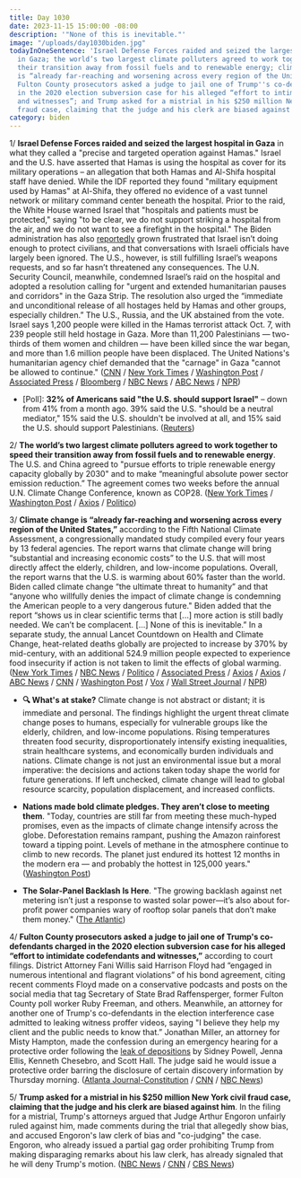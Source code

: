 ```yaml
---
title: Day 1030
date: 2023-11-15 15:00:00 -08:00
description: '"None of this is inevitable."'
image: "/uploads/day1030biden.jpg"
todayInOneSentence: 'Israel Defense Forces raided and seized the largest hospital
  in Gaza; the world’s two largest climate polluters agreed to work together to speed
  their transition away from fossil fuels and to renewable energy; climate change
  is “already far-reaching and worsening across every region of the United States”;
  Fulton County prosecutors asked a judge to jail one of Trump''s co-defendants charged
  in the 2020 election subversion case for his alleged “effort to intimidate codefendants
  and witnesses”; and Trump asked for a mistrial in his $250 million New York civil
  fraud case, claiming that the judge and his clerk are biased against him. '
category: biden
---
```


1/ **Israel Defense Forces raided and seized the largest hospital in Gaza** in what they called a "precise and targeted operation against Hamas." Israel and the U.S. have asserted that Hamas is using the hospital as cover for its military operations – an allegation that both Hamas and Al-Shifa hospital staff have denied. While the IDF reported they found "military equipment used by Hamas" at Al-Shifa, they offered no evidence of a vast tunnel network or military command center beneath the hospital. Prior to the raid, the White House warned Israel that "hospitals and patients must be protected," saying "to be clear, we do not support striking a hospital from the air, and we do not want to see a firefight in the hospital." The Biden administration has also [reportedly](https://www.bloomberg.com/news/articles/2023-11-15/us-frustration-with-israel-grows-as-gaza-civilian-deaths-mount?sref=MIBMEEoj) grown frustrated that Israel isn’t doing enough to protect civilians, and that conversations with Israeli officials have largely been ignored. The U.S., however, is still fulfilling Israel’s weapons requests, and so far hasn’t threatened any consequences. The U.N. Security Council, meanwhile, condemned Israel’s raid on the hospital and adopted a resolution calling for "urgent and extended humanitarian pauses and corridors" in the Gaza Strip. The resolution also urged the “immediate and unconditional release of all hostages held by Hamas and other groups, especially children.” The U.S., Russia, and the UK abstained from the vote. Israel says 1,200 people were killed in the Hamas terrorist attack Oct. 7, with 239 people still held hostage in Gaza. More than 11,200 Palestinians — two-thirds of them women and children — have been killed since the war began, and more than 1.6 million people have been displaced. The United Nations's humanitarian agency chief demanded that the "carnage" in Gaza "cannot be allowed to continue." ([CNN](https://www.cnn.com/middleeast/live-news/israel-hamas-war-gaza-news-11-15-23/index.html) / [New York Times](https://www.nytimes.com/live/2023/11/15/world/israel-hamas-war-gaza-news) / [Washington Post](https://www.washingtonpost.com/world/2023/11/14/israel-war-hamas-gaza-al-shifa-news/) / [Associated Press](https://apnews.com/article/israel-hamas-war-live-updates-11-15-2023-0963b86b73fb248951571a4114ea4f39) / [Bloomberg](https://www.bloomberg.com/news/articles/2023-11-15/israel-latest-troops-enter-gaza-hospital-us-frustration-builds?srnd=premium&sref=MIBMEEoj) / [NBC News](https://www.nbcnews.com/news/world/live-blog/israel-hamas-war-live-updates-rcna125258) / [ABC News](https://abcnews.go.com/International/live-updates?id=104837945) / [NPR](https://www.npr.org/2023/11/15/1213145028/israel-hamas-gaza-hospital))

* \[Poll\]: **32% of Americans said "the U.S. should support Israel"** – down from 41% from a month ago. 39% said the U.S. "should be a neutral mediator," 15% said the U.S. shouldn't be involved at all, and 15% said the U.S. should support Palestinians. ([Reuters](https://www.reuters.com/world/us-public-support-israel-drops-majority-backs-ceasefire-reutersipsos-2023-11-15/))

2/ **The world’s two largest climate polluters agreed to work together to speed their transition away from fossil fuels and to renewable energy**. The U.S. and China agreed to "pursue efforts to triple renewable energy capacity globally by 2030" and to make “meaningful absolute power sector emission reduction.” The agreement comes two weeks before the annual U.N. Climate Change Conference, known as COP28. ([New York Times](https://www.nytimes.com/2023/11/14/climate/us-china-climate-agreement.html) / [Washington Post](https://www.washingtonpost.com/climate-environment/2023/11/15/china-united-states-climate-change-talks/) / [Axios](https://www.axios.com/2023/11/15/us-china-climate-deal) / [Politico](https://www.politico.com/news/2023/11/15/us-china-climate-united-nations-00127281))

3/ **Climate change is “already far-reaching and worsening across every region of the United States,”** according to the Fifth National Climate Assessment, a congressionally mandated study compiled every four years by 13 federal agencies. The report warns that climate change will bring “substantial and increasing economic costs” to the U.S. that will most directly affect the elderly, children, and low-income populations. Overall, the report warns that the U.S. is warming about 60% faster than the world. Biden called climate change “the ultimate threat to humanity” and that “anyone who willfully denies the impact of climate change is condemning the American people to a very dangerous future." Biden added that the report “shows us in clear scientific terms that \[...\] more action is still badly needed. We can’t be complacent. \[...\] None of this is inevitable.” In a separate study, the annual Lancet Countdown on Health and Climate Change, heat-related deaths globally are projected to increase by 370% by mid-century, with an additional 524.9 million people expected to experience food insecurity if action is not taken to limit the effects of global warming. ([New York Times](https://www.nytimes.com/2023/11/14/climate/biden-national-climate-assessment.html) / [NBC News](https://www.nbcnews.com/science/environment/global-heat-deaths-quadruple-action-not-taken-climate-change-study-fin-rcna125187) / [Politico](https://www.politico.com/news/2023/11/14/government-report-climate-change-costs-rise-00126958) / [Associated Press](https://apnews.com/article/climate-change-future-warming-disasters-america-a419265bb733adcb7c62b4111028aa0c) / [Axios](https://www.axios.com/2023/11/14/climate-change-heat-related-deaths-surge-lancet-report) / [Axios](https://www.axios.com/2023/11/14/major-new-climate-report-us-hit-hard-climate-change) / [ABC News](https://abcnews.go.com/International/effects-climate-change-worsening-part-us-report/story?id=104830681) / [CNN](https://www.cnn.com/2023/11/14/us/national-climate-assessment-extreme-weather-costs/index.html) / [Washington Post](https://www.washingtonpost.com/climate-environment/2023/11/14/national-climate-assessment-impacts-warming/) / [Vox](https://www.vox.com/climate/23959402/national-climate-assessment-nca-report-biden-trump) / [Wall Street Journal](https://www.wsj.com/science/environment/climate-change-us-economy-c9fbda96?mod=hp_lead_pos9) / [NPR](https://www.npr.org/2023/11/14/1206506962/climate-change-affects-your-life-in-3-big-ways-a-new-report-warns))

* **🔍 What's at stake?** Climate change is not abstract or distant; it is immediate and personal. The findings highlight the urgent threat climate change poses to humans, especially for vulnerable groups like the elderly, children, and low-income populations. Rising temperatures threaten food security, disproportionately intensify existing inequalities, strain healthcare systems, and economically burden individuals and nations. Climate change is not just an environmental issue but a moral imperative: the decisions and actions taken today shape the world for future generations. If left unchecked, climate change will lead to global resource scarcity, population displacement, and increased conflicts.

* **Nations made bold climate pledges. They aren’t close to meeting them**. "Today, countries are still far from meeting these much-hyped promises, even as the impacts of climate change intensify across the globe. Deforestation remains rampant, pushing the Amazon rainforest toward a tipping point. Levels of methane in the atmosphere continue to climb to new records. The planet just endured its hottest 12 months in the modern era — and probably the hottest in 125,000 years." ([Washington Post](https://www.washingtonpost.com/climate-environment/2023/11/15/un-climate-cop26-pledges/))

* **The Solar-Panel Backlash Is Here**. "The growing backlash against net metering isn’t just a response to wasted solar power—it’s also about for-profit power companies wary of rooftop solar panels that don’t make them money." ([The Atlantic](https://www.theatlantic.com/science/archive/2023/10/solar-power-duck-curve-waste/675842/))

4/ **Fulton County prosecutors asked a judge to jail one of Trump's co-defendants charged in the 2020 election subversion case for his alleged “effort to intimidate codefendants and witnesses,”** according to court filings. District Attorney Fani Willis said Harrison Floyd had “engaged in numerous intentional and flagrant violations” of his bond agreement, citing recent comments Floyd made on a conservative podcasts and posts on the social media that tag Secretary of State Brad Raffensperger, former Fulton County poll worker Ruby Freeman, and others. Meanwhile, an attorney for another one of Trump's co-defendants in the election interference case admitted to leaking witness proffer videos, saying "I believe they help my client and the public needs to know that.” Jonathan Miller, an attorney for Misty Hampton, made the confession during an emergency hearing for a protective order following the [leak of depositions](https://whatthefuckjusthappenedtoday.com/2023/11/14/day-1029/#3-fulton-county-district-attorney-fa) by Sidney Powell, Jenna Ellis, Kenneth Chesebro, and Scott Hall. The judge said he would issue a protective order barring the disclosure of certain discovery information by Thursday morning. ([Atlanta Journal-Constitution](https://www.ajc.com/politics/breaking-fulton-da-seeks-to-revoke-bond-of-trump-co-defendant/P36NTXT7WVHYPJOHQMKNIEQQH4/) / [CNN](https://www.cnn.com/2023/11/15/politics/harrison-floyd-fulton-county/index.html) / [NBC News](https://www.nbcnews.com/politics/donald-trump/lawyer-trump-co-defendant-georgia-case-admits-leaking-witness-videos-rcna125398))

5/ **Trump asked for a mistrial in his $250 million New York civil fraud case, claiming that the judge and his clerk are biased against him**. In the filing for a mistrial, Trump's attorneys argued that Judge Arthur Engoron unfairly ruled against him, made comments during the trial that allegedly show bias, and accused Engoron's law clerk of bias and "co-judging" the case. Engoron, who already issued a partial gag order prohibiting Trump from making disparaging remarks about his law clerk, has already signaled that he will deny Trump's motion. ([NBC News](https://www.nbcnews.com/politics/donald-trump/trump-attorneys-renew-criticism-judge-clerk-new-york-fraud-case-filing-rcna125336) / [CNN](https://www.cnn.com/2023/11/15/politics/trump-fraud-mistrial-request/) / [CBS News](https://www.cbsnews.com/news/trump-seeks-mistrial-new-york-fraud-case-claims-judge-biased/))